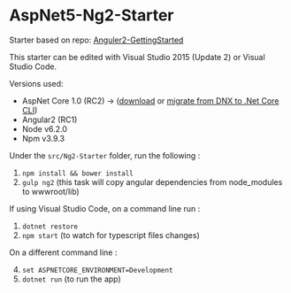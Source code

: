 # AspNet5-Ng2-Starter
Starter based on repo: [Anguler2-GettingStarted](https://github.com/DeborahK/Angular2-GettingStarted)


This starter can be edited with Visual Studio 2015 (Update 2) or Visual Studio Code.

Versions used:
* AspNet Core 1.0 (RC2) -> ([download](https://www.microsoft.com/net/core) or [migrate from DNX to .Net Core CLI](http://dotnet.github.io/docs/core-concepts/dnx-migration.html))
* Angular2 (RC1)
* Node v6.2.0
* Npm v3.9.3


Under the `src/Ng2-Starter` folder, run the following :

1. ``` npm install && bower install ```
2. ``` gulp ng2 ``` (this task will copy angular dependencies from node_modules to wwwroot/lib)


If using Visual Studio Code, on a command line run :

1. ``` dotnet restore ```
3. ``` npm start ``` (to watch for typescript files changes)
 
On a different command line :

4. ``` set ASPNETCORE_ENVIRONMENT=Development ```
5. ``` dotnet run ``` (to run the app)
